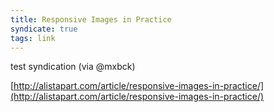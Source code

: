 ```yaml
---
title: Responsive Images in Practice
syndicate: true
tags: link
---
```


test syndication (via @mxbck)

[http://alistapart.com/article/responsive-images-in-practice/](http://alistapart.com/article/responsive-images-in-practice/)